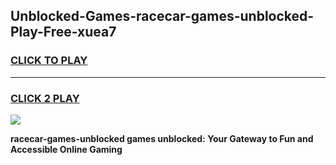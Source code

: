 
## Unblocked-Games-racecar-games-unblocked-Play-Free-xuea7
<h3>
<a href="https://premium76.site?title=racecar-games-unblocked&ref=12A">CLICK TO PLAY</a></h3>
<hr>

<h3>
<a href="https://premium76.site?title=racecar-games-unblocked&ref=12A">CLICK 2 PLAY</a>
  
</h3>

<a href="https://premium76.site?title=racecar-games-unblocked&ref=12A"><img src="https://clearcache.store/games.png"></a>


**racecar-games-unblocked games unblocked: Your Gateway to Fun and Accessible Online Gaming**
